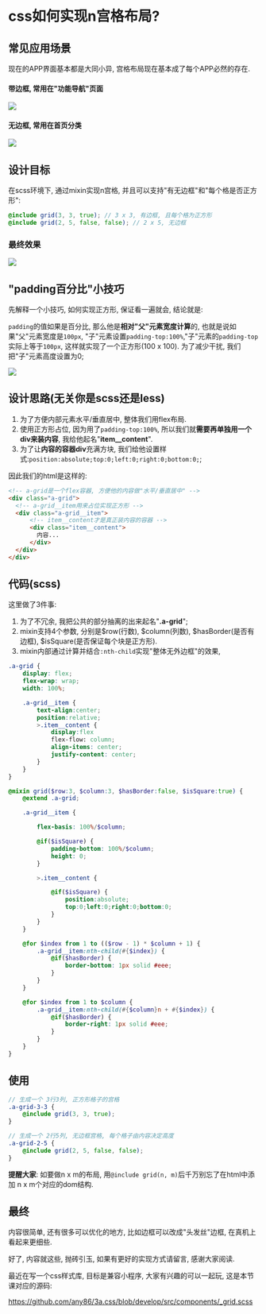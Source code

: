 # css如何实现n宫格布局?


## 常见应用场景
现在的APP界面基本都是大同小异, 宫格布局现在基本成了每个APP必然的存在.

#### 带边框, 常用在"功能导航"页面
![](https://ws1.sinaimg.cn/large/005IQkzXly1g6fg9kj8w0j30d60kcdjz.jpg)


#### 无边框, 常用在首页分类
![](https://ws1.sinaimg.cn/large/005IQkzXly1g6fg81wr3xj30b10bz793.jpg)


## 设计目标
在scss环境下, 通过mixin实现n宫格, 并且可以支持"有无边框"和"每个格是否正方形":
```scss
@include grid(3, 3, true); // 3 x 3, 有边框, 且每个格为正方形
@include grid(2, 5, false, false); // 2 x 5, 无边框
```
### 最终效果
![](https://ws1.sinaimg.cn/large/005IQkzXly1g6fftokrmcj30cn0lf3zk.jpg)

## "padding百分比"小技巧
先解释一个小技巧, 如何实现正方形, 保证看一遍就会, 结论就是: 

`padding`的值如果是百分比, 那么他是**相对"父"元素宽度计算**的, 也就是说如果"父"元素宽度是`100px`, "子"元素设置`padding-top:100%`,"子"元素的`padding-top`实际上等于`100px`, 这样就实现了一个正方形(100 x 100). 为了减少干扰, 我们把"子"元素高度设置为0;

![](https://ws1.sinaimg.cn/large/005IQkzXly1g6fhnfp0f6j30jx0c9dgq.jpg)


## 设计思路(无关你是scss还是less)
1. 为了方便内部元素水平/垂直居中, 整体我们用flex布局.
2. 使用正方形占位, 因为用了`padding-top:100%`, 所以我们就**需要再单独用一个div来装内容**, 我给他起名"**item__content**". 
3. 为了让**内容的容器div**充满方块, 我们给他设置样式:`position:absolute;top:0;left:0;right:0;bottom:0;`;

因此我们的html是这样的:
```html
<!-- a-grid是一个flex容器, 方便他的内容做"水平/垂直居中" -->
<div class="a-grid">
  <!-- a-grid__item用来占位实现正方形 -->
  <div class="a-grid__item">
      <!-- item__content才是真正装内容的容器 -->
      <div class="item__content">
        内容...
      </div>
  </div>
</div>
```


## 代码(scss)
这里做了3件事:
1. 为了不冗余, 我把公共的部分抽离的出来起名"**.a-grid**";
2. mixin支持4个参数, 分别是\$row(行数), \$column(列数), \$hasBorder(是否有边框), \$isSquare(是否保证每个块是正方形).
3. mixin内部通过计算并结合`:nth-child`实现"整体无外边框"的效果, 

```scss
.a-grid {
    display: flex;
    flex-wrap: wrap;
    width: 100%;

    .a-grid__item {
        text-align:center;
        position:relative;
        >.item__content {
            display:flex
            flex-flow: column;
            align-items: center;
            justify-content: center;
        }
    }
}

@mixin grid($row:3, $column:3, $hasBorder:false, $isSquare:true) {
    @extend .a-grid;

    .a-grid__item {

        flex-basis: 100%/$column;

        @if($isSquare) {
            padding-bottom: 100%/$column;
            height: 0;
        }

        >.item__content {

            @if($isSquare) {
                position:absolute;
                top:0;left:0;right:0;bottom:0;
            }
        }
    }

    @for $index from 1 to (($row - 1) * $column + 1) {
        .a-grid__item:nth-child(#{$index}) {
            @if($hasBorder) {
                border-bottom: 1px solid #eee;
            }
        }
    }

    @for $index from 1 to $column {
        .a-grid__item:nth-child(#{$column}n + #{$index}) {
            @if($hasBorder) {
                border-right: 1px solid #eee;
            }
        }
    }
}
```

## 使用

```scss
// 生成一个 3行3列, 正方形格子的宫格
.a-grid-3-3 {
    @include grid(3, 3, true);
}

// 生成一个 2行5列, 无边框宫格, 每个格子由内容决定高度
.a-grid-2-5 {
    @include grid(2, 5, false, false);
}
```
**提醒大家**: 如要做n x m的布局, 用`@include grid(n, m)`后千万别忘了在html中添加 n x m个对应的dom结构.


## 最终
内容很简单, 还有很多可以优化的地方, 比如边框可以改成"头发丝"边框, 在真机上看起来更细些.

好了, 内容就这些, 抛砖引玉, 如果有更好的实现方式请留言, 感谢大家阅读.

最近在写一个css样式库, 目标是兼容小程序, 大家有兴趣的可以一起玩, 这是本节课对应的源码:

https://github.com/any86/3a.css/blob/develop/src/components/_grid.scss
